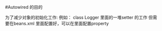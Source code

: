 #Autowired 的目的

为了减少对象的初始化工作:
例如：
  class Logger 里面的一堆setter 的工作
  但需要在beans.xml 里面配置好，可以在里面配置property
  
